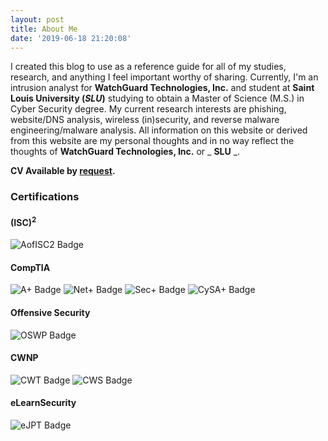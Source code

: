 ```yaml
---
layout: post
title: About Me
date: '2019-06-18 21:20:08'
---
```


I created this blog to use as a reference guide for all of my studies, research, and anything I feel important worthy of sharing. Currently, I'm an intrusion analyst for **WatchGuard Technologies, Inc.** and student at **Saint Louis University (_SLU_)** studying to obtain a Master of Science (M.S.) in Cyber Security degree. My current research interests are phishing, website/DNS analysis, wireless (in)security, and reverse malware engineering/malware analysis. All information on this website or derived from this website are my personal thoughts and in no way reflect the thoughts of **WatchGuard Technologies, Inc.** or _ **SLU** _.

**CV Available by [request](/contact/).**

<!--kg-card-end: markdown--><!--kg-card-begin: markdown-->
### Certifications

#### (ISC)<sup>2</sup>
 ![AofISC2 Badge](/content/images/2020/06/isc2_associate.png)
#### CompTIA
 ![A+ Badge](/content/images/2020/06/A-.png) ![Net+ Badge](/content/images/2020/06/Network-.png) ![Sec+ Badge](/content/images/2020/06/Security-.png) ![CySA+ Badge](/content/images/2020/06/CySA-.png)
#### Offensive Security
 ![OSWP Badge](/content/images/2020/06/OSWP.png)
#### CWNP
 ![CWT Badge](/content/images/2019/07/cwt.png) ![CWS Badge](/content/images/2019/08/CWS-Logo.png)
#### eLearnSecurity
 ![eJPT Badge](/content/images/2020/06/eJPT.png)<!--kg-card-end: markdown-->